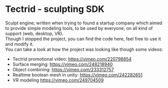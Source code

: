 # Tectrid - sculpting SDK
Sculpt engine; written when trying to found a startup company which aimed to provide simple modeling tools, to be used by everyone, on all kind of support (web, desktop, VR).<br>
Though I stopped the project, you can find the code here, feel free to use it and modify it.<br>
You can take a look at how the project was looking like though some videos:
- Tectrid promotional video: https://vimeo.com/220798854
- Surface merging: https://vimeo.com/248218940
- Object combining: https://vimeo.com/233312757
- Realtime boolean mesh in unity: https://vimeo.com/242282651
- VR modeling https://vimeo.com/249704509
